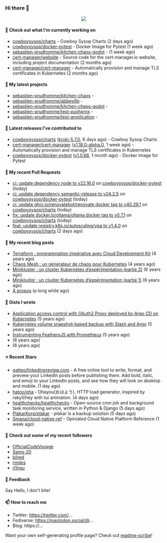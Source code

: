 ### Hi there 👋

<p align="center"><img src="https://github-readme-stats.vercel.app/api?username=sebastien-prudhomme&show_icons=true&locale=en"/></p>

#### 👷 Check out what I'm currently working on

- [cowboysysop/charts](https://github.com/cowboysysop/charts) - Cowboy Sysop Charts (2 days ago)
- [cowboysysop/docker-pytest](https://github.com/cowboysysop/docker-pytest) - Docker Image for Pytest (1 week ago)
- [sebastien-prudhomme/kitchen-chaos-godot](https://github.com/sebastien-prudhomme/kitchen-chaos-godot) -  (1 week ago)
- [cert-manager/website](https://github.com/cert-manager/website) - Source code for the cert-manager.io website, including project documentation (2 months ago)
- [cert-manager/cert-manager](https://github.com/cert-manager/cert-manager) - Automatically provision and manage TLS certificates in Kubernetes (2 months ago)

#### 🌱 My latest projects

- [sebastien-prudhomme/kitchen-chaos](https://github.com/sebastien-prudhomme/kitchen-chaos) - 
- [sebastien-prudhomme/abbeville](https://github.com/sebastien-prudhomme/abbeville) - 
- [sebastien-prudhomme/kitchen-chaos-godot](https://github.com/sebastien-prudhomme/kitchen-chaos-godot) - 
- [sebastien-prudhomme/test-pushprox](https://github.com/sebastien-prudhomme/test-pushprox) - 
- [sebastien-prudhomme/test-amplication](https://github.com/sebastien-prudhomme/test-amplication) - 

#### 🔭 Latest releases I've contributed to

- [cowboysysop/charts](https://github.com/cowboysysop/charts) ([kroki-5.7.0](https://github.com/cowboysysop/charts/releases/tag/kroki-5.7.0), 6 days ago) - Cowboy Sysop Charts
- [cert-manager/cert-manager](https://github.com/cert-manager/cert-manager) ([v1.18.0-alpha.0](https://github.com/cert-manager/cert-manager/releases/tag/v1.18.0-alpha.0), 1 week ago) - Automatically provision and manage TLS certificates in Kubernetes
- [cowboysysop/docker-pytest](https://github.com/cowboysysop/docker-pytest) ([v1.0.68](https://github.com/cowboysysop/docker-pytest/releases/tag/v1.0.68), 1 month ago) - Docker Image for Pytest

#### 🔨 My recent Pull Requests

- [ci: update dependency node to v22.16.0](https://github.com/cowboysysop/docker-pytest/pull/495) on [cowboysysop/docker-pytest](https://github.com/cowboysysop/docker-pytest) (today)
- [ci: update dependency semantic-release to v24.2.5](https://github.com/cowboysysop/docker-pytest/pull/494) on [cowboysysop/docker-pytest](https://github.com/cowboysysop/docker-pytest) (today)
- [ci: update ghcr.io/renovatebot/renovate docker tag to v40.29.1](https://github.com/cowboysysop/charts/pull/908) on [cowboysysop/charts](https://github.com/cowboysysop/charts) (today)
- [fix: update docker.io/ollama/ollama docker tag to v0.7.1](https://github.com/cowboysysop/charts/pull/907) on [cowboysysop/charts](https://github.com/cowboysysop/charts) (today)
- [feat: update registry.k8s.io/autoscaling/vpa to v1.4.0](https://github.com/cowboysysop/charts/pull/906) on [cowboysysop/charts](https://github.com/cowboysysop/charts) (2 days ago)

#### 📜 My recent blog posts

- [Terraform : programmation impérative avec Cloud Development Kit](https://www.cowboysysop.com/post/terraform-programmation-imperative-avec-cloud-development-kit/) (4 years ago)
- [Chaos Mesh : un générateur de chaos pour Kubernetes](https://www.cowboysysop.com/post/chaos-mesh-un-generateur-de-chaos-pour-kubernetes/) (4 years ago)
- [Minikluster : un cluster Kubernetes d’expérimentation (partie 2)](https://www.cowboysysop.com/post/minikluster-un-cluster-kubernetes-d-experimentation-partie-2/) (6 years ago)
- [Minikluster : un cluster Kubernetes d’expérimentation (partie 1)](https://www.cowboysysop.com/post/minikluster-un-cluster-kubernetes-d-experimentation-partie-1/) (6 years ago)
- [À propos](https://www.cowboysysop.com/page/a-propos/) (a long while ago)

#### 📓 Gists I wrote

- [Application access control with OAuth2 Proxy deployed by Argo CD on Kubernetes](https://gist.github.com/c90af146c465305087d5f5a55990ca71) (5 years ago)
- [Kubernetes volume snapshot-based backup with Stash and Argo](https://gist.github.com/c53e870dc6b4987fefa4c36ea9f1187c) (5 years ago)
- [Instrumenting FeathersJS with Prometheus](https://gist.github.com/93ab307c8c03a9c5fdb1ff728f413855) (5 years ago)
- [](https://gist.github.com/9827398f4f792569e56351ac56e80b80) (6 years ago)
- [](https://gist.github.com/064f0ea019c9ff37b71ebc023c0a0c6b) (6 years ago)

#### ⭐ Recent Stars

- [gatteo/linkedinpreview.com](https://github.com/gatteo/linkedinpreview.com) - A free online tool to write, format, and preview your LinkedIn posts before publishing them. Add bold, italic, and emoji to your LinkedIn posts, and see how they will look on desktop and mobile. (1 day ago)
- [hatoo/oha](https://github.com/hatoo/oha) - Ohayou(おはよう), HTTP load generator, inspired by rakyll/hey with tui animation. (4 days ago)
- [healthchecks/healthchecks](https://github.com/healthchecks/healthchecks) - Open-source cron job and background task monitoring service, written in Python &amp; Django (5 days ago)
- [PlakarKorp/plakar](https://github.com/PlakarKorp/plakar) - plakar is a backup solution (5 days ago)
- [Smana/cloud-native-ref](https://github.com/Smana/cloud-native-ref) - Opiniated Cloud Native Platform Reference (1 week ago)

#### 👯 Check out some of my recent followers

- [OfficialCodeVoyage](https://github.com/OfficialCodeVoyage)
- [Sams-20](https://github.com/Sams-20)
- [bilred](https://github.com/bilred)
- [rmdes](https://github.com/rmdes)
- [n1ngu](https://github.com/n1ngu)

#### 💬 Feedback

Say Hello, I don't bite!

#### 📫 How to reach me

- Twitter: https://twitter.com/...
- Fediverse: https://mastodon.social/@...
- Blog: https://...

Want your own self-generating profile page? Check out [readme-scribe](https://github.com/muesli/readme-scribe)!
